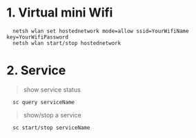 # 1. Virtual mini Wifi
```
  netsh wlan set hostednetwork mode=allow ssid=YourWifiName key=YourWifiPassword
  netsh wlan start/stop hostednetwork
```
# 2. Service
> show service status
```
  sc query serviceName
```
> show/stop a service
```
  sc start/stop serviceName
```
